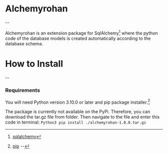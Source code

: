 
# Alchemyrohan 
--

Alchemyrohan is an extension package for SqlAlchemy[^1] where the python code of the database models is created automatically according to the database schema.

[^1]: [sqlalchemy](https://www.sqlalchemy.org/)



# How to Install
--

### Requirements

You will need Python version 3.10.0 or later and pip package installer.[^2]

[^2]: [pip](https://pypi.org/project/pip/)
--

The package is currently not available on the PyPi.
Therefore, you can download the tar.gz file from <dist> folder. Then navigate to the file and enter this code in terminal:
`Python3 pip install ./alchemyrohan-1.0.0.tar.gz`


